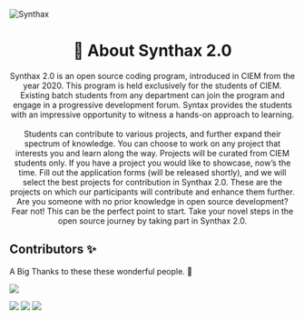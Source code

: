 ![Synthax](https://socialify.git.ci/dscciem/Synthax/image?description=1&font=Raleway&forks=1&issues=1&language=1&owner=1&pulls=1&stargazers=1&theme=Light)

<h1 align="center">📃 About Synthax 2.0</h1>
<p align="center">  Synthax 2.0 is an open source coding program, introduced in CIEM from
        the year 2020. This program is held exclusively for the students of
        CIEM. Existing batch students from any department can join the program
        and engage in a progressive development forum. Syntax provides the
        students with an impressive opportunity to witness a hands-on approach
        to learning.
        <br />
        <br />
        Students can contribute to various projects, and further expand their
        spectrum of knowledge. You can choose to work on any project that
        interests you and learn along the way. Projects will be curated from
        CIEM students only. If you have a project you would like to showcase,
        now’s the time. Fill out the application forms (will be released
        shortly), and we will select the best projects for contribution in
        Synthax 2.0. These are the projects on which our participants will
        contribute and enhance them further. Are you someone with no prior
        knowledge in open source development? Fear not! This can be the perfect
        point to start. Take your novel steps in the open source journey by
        taking part in Synthax 2.0.
</p>
        
## Contributors ✨

A Big Thanks to these these wonderful people. 💜<br/>

<img src="https://contrib.rocks/image?repo=dscciem/Synthax" />


<p>
  <img src="https://img.shields.io/badge/gdscciem%20-%230077B5.svg?&style=for-the-badge&logo=linkedin&logoColor=white"/>  <img src="https://img.shields.io/badge/dscciem%20-%231DA1F2.svg?&style=for-the-badge&logo=Twitter&logoColor=white"/> <img src="https://img.shields.io/badge/dscciem7%20-%23E4405F.svg?&style=for-the-badge&logo=Instagram&logoColor=white"/>  


